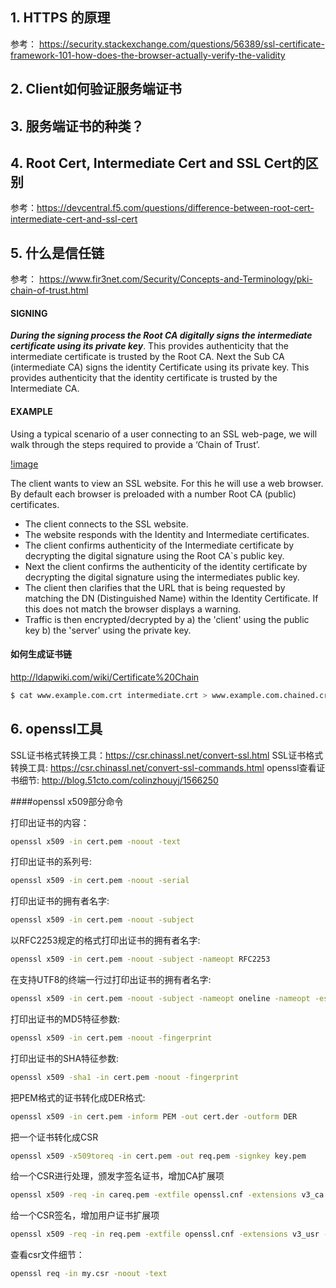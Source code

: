 
## 1. HTTPS 的原理

参考： https://security.stackexchange.com/questions/56389/ssl-certificate-framework-101-how-does-the-browser-actually-verify-the-validity

## 2. Client如何验证服务端证书

## 3. 服务端证书的种类？

## 4. Root Cert, Intermediate Cert and SSL Cert的区别

参考：https://devcentral.f5.com/questions/difference-between-root-cert-intermediate-cert-and-ssl-cert

## 5. 什么是信任链

参考： https://www.fir3net.com/Security/Concepts-and-Terminology/pki-chain-of-trust.html

#### SIGNING

***During the signing process the Root CA digitally signs the intermediate certificate using its private key***. This provides authenticity that the intermediate certificate is trusted by the Root CA.
Next the Sub CA (intermediate CA) signs the identity Certificate using its private key. This provides authenticity that the identity certificate is trusted by the Intermediate CA.

#### EXAMPLE

Using a typical scenario of a user connecting to an SSL web-page, we will walk through the steps required to provide a ‘Chain of Trust’.

[!image](https://www.fir3net.com/images/legacy/PKI_ChainofTrust-Chain.png)
 
The client wants to view an SSL website. For this he will use a web browser. By default each browser is preloaded with a number Root CA (public) certificates.
+ The client connects to the SSL website.
+ The website responds with the Identity and Intermediate certificates.
+ The client confirms authenticity of the Intermediate certificate by decrypting the digital signature using the Root CA`s public key.
+ Next the client confirms the authenticity of the identity certificate by decrypting the digital signature using the intermediates public key.
+ The client then clarifies that the URL that is being requested by matching the DN (Distinguished Name) within the Identity Certificate. If this does not match the browser displays a warning.
+ Traffic is then encrypted/decrypted by a) the 'client' using the public key b) the 'server' using the private key.

#### 如何生成证书链

http://ldapwiki.com/wiki/Certificate%20Chain

```sh
$ cat www.example.com.crt intermediate.crt > www.example.com.chained.crt
```

## 6. openssl工具

SSL证书格式转换工具：https://csr.chinassl.net/convert-ssl.html
SSL证书格式转换工具: https://csr.chinassl.net/convert-ssl-commands.html
openssl查看证书细节: http://blog.51cto.com/colinzhouyj/1566250

####openssl x509部分命令

打印出证书的内容：

```sh
openssl x509 -in cert.pem -noout -text
```

打印出证书的系列号:

```sh
openssl x509 -in cert.pem -noout -serial
```

打印出证书的拥有者名字:

```sh
openssl x509 -in cert.pem -noout -subject
```

以RFC2253规定的格式打印出证书的拥有者名字:

```sh
openssl x509 -in cert.pem -noout -subject -nameopt RFC2253
```

在支持UTF8的终端一行过打印出证书的拥有者名字:

```sh
openssl x509 -in cert.pem -noout -subject -nameopt oneline -nameopt -escmsb
```

打印出证书的MD5特征参数:

```sh
openssl x509 -in cert.pem -noout -fingerprint
```

打印出证书的SHA特征参数:

```sh
openssl x509 -sha1 -in cert.pem -noout -fingerprint
```

把PEM格式的证书转化成DER格式:

```sh
openssl x509 -in cert.pem -inform PEM -out cert.der -outform DER
```

把一个证书转化成CSR

```sh
openssl x509 -x509toreq -in cert.pem -out req.pem -signkey key.pem
```

给一个CSR进行处理，颁发字签名证书，增加CA扩展项

```sh
openssl x509 -req -in careq.pem -extfile openssl.cnf -extensions v3_ca -signkey key.pem -out cacert.pem
```

给一个CSR签名，增加用户证书扩展项

```sh
openssl x509 -req -in req.pem -extfile openssl.cnf -extensions v3_usr -CA cacert.pem -CAkey key.pem -CAcreateserial
```

查看csr文件细节：

```sh
openssl req -in my.csr -noout -text
```
